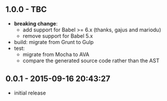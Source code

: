 ## 1.0.0 - TBC

* **breaking change**:
  * add support for Babel >= 6.x (thanks, gajus and mariodu)
  * remove support for Babel 5.x
* build: migrate from Grunt to Gulp
* test:
  * migrate from Mocha to AVA
  * compare the generated source code rather than the AST

## 0.0.1 - 2015-09-16 20:43:27

* initial release
